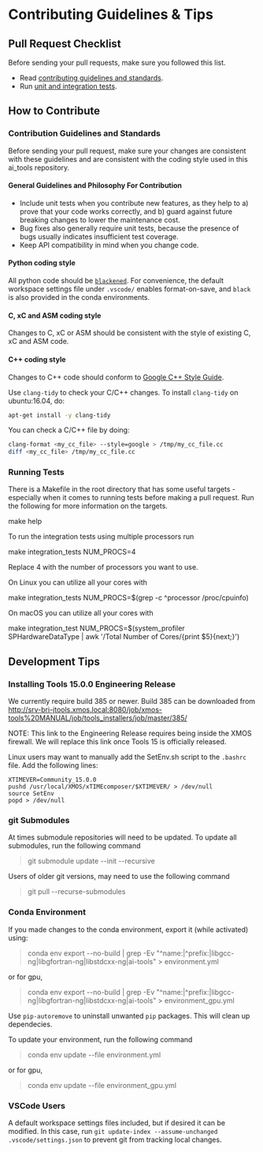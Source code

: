 # Contributing Guidelines & Tips

## Pull Request Checklist
Before sending your pull requests, make sure you followed this list.

* Read [contributing guidelines and standards](CONTRIBUTING.md).
* Run [unit and integration tests](#Running-Tests).

## How to Contribute

### Contribution Guidelines and Standards

Before sending your pull request, make sure your changes are consistent with these guidelines and are consistent with the coding style used in this ai_tools repository.

#### General Guidelines and Philosophy For Contribution

* Include unit tests when you contribute new features, as they help to a) prove that your code works correctly, and b) guard against future breaking changes to lower the maintenance cost.
* Bug fixes also generally require unit tests, because the presence of bugs usually indicates insufficient test coverage.
* Keep API compatibility in mind when you change code.

#### Python coding style

All python code should be [`blackened`](https://black.readthedocs.io/en/stable/).
For convenience, the default workspace settings file under `.vscode/` enables format-on-save, and `black` is also provided in the conda environments.

#### C, xC and ASM coding style

Changes to C, xC or ASM should be consistent with the style of existing C, xC and ASM code.

#### C++ coding style

Changes to C++ code should conform to
[Google C++ Style Guide](https://google.github.io/styleguide/cppguide.html).

Use `clang-tidy` to check your C/C++ changes. To install `clang-tidy` on ubuntu:16.04, do:

```bash
apt-get install -y clang-tidy
```

You can check a C/C++ file by doing:


```bash
clang-format <my_cc_file> --style=google > /tmp/my_cc_file.cc
diff <my_cc_file> /tmp/my_cc_file.cc
```

### Running Tests

There is a Makefile in the root directory that has some useful targets - especially when it comes to running tests before making a pull request. Run the following for more information on the targets.

  make help

To run the integration tests using multiple processors run 

  make integration_tests NUM_PROCS=4

Replace 4 with the number of processors you want to use.  

On Linux you can utilize all your cores with

  make integration_tests NUM_PROCS=$(grep -c ^processor /proc/cpuinfo)

On macOS you can utilize all your cores with

  make integration_test NUM_PROCS=$(system_profiler SPHardwareDataType | awk '/Total Number of Cores/{print $5}{next;}')

## Development Tips

### Installing Tools 15.0.0 Engineering Release

We currently require build 385 or newer.  Build 385 can be downloaded from http://srv-bri-jtools.xmos.local:8080/job/xmos-tools%20MANUAL/job/tools_installers/job/master/385/

NOTE: This link to the Engineering Release requires being inside the XMOS firewall.  We will replace this link once Tools 15 is officially released.

Linux users may want to manually add the SetEnv.sh script to the `.bashrc` file.  Add the following lines:

    XTIMEVER=Community_15.0.0
    pushd /usr/local/XMOS/xTIMEcomposer/$XTIMEVER/ > /dev/null
    source SetEnv
    popd > /dev/null


### git Submodules

At times submodule repositories will need to be updated.  To update all submodules, run the following command

> git submodule update --init --recursive

Users of older git versions, may need to use the following command

> git pull --recurse-submodules


### Conda Environment

If you made changes to the conda environment, export it (while activated) using:

> conda env export --no-build | grep -Ev "^name:|^prefix:|libgcc-ng|libgfortran-ng|libstdcxx-ng|ai-tools" > environment.yml

or for gpu, 

> conda env export --no-build | grep -Ev "^name:|^prefix:|libgcc-ng|libgfortran-ng|libstdcxx-ng|ai-tools" > environment_gpu.yml

Use `pip-autoremove` to uninstall unwanted `pip` packages. This will clean up dependecies.

To update your environment, run the following command

> conda env update --file environment.yml

or for gpu, 

> conda env update --file environment_gpu.yml

### VSCode Users

A default workspace settings files included, but if desired it can be modified.
In this case, run `git update-index --assume-unchanged .vscode/settings.json` to prevent git from tracking local changes.
